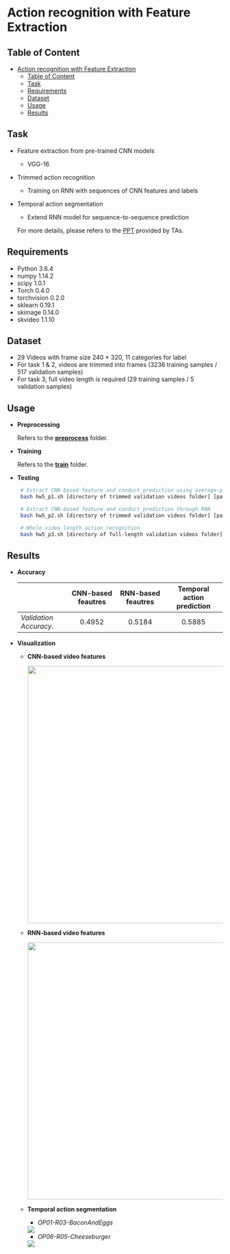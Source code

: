 # Action recognition with Feature Extraction

## Table of Content

<!-- @import "[TOC]" {cmd="toc" depthFrom=1 depthTo=6 orderedList=false} -->

<!-- /code_chunk_output -->

* [Action recognition with Feature Extraction](#action-recognition-with-feature-extraction)
	* [Table of Content](#table-of-content)
  * [Task](#task)
  * [Requirements](#requirements)
  * [Dataset](#dataset)
  * [Usage](#usage)
  * [Results](#results)

## Task
  * Feature extraction from pre-trained CNN models
    * VGG-16
  * Trimmed action recognition
    * Training on RNN with sequences of CNN features and labels
  * Temporal action segmentation
    * Extend RNN model for sequence-to-sequence prediction
  
    For more details, please refers to the [PPT](https://github.com/benchang0424/DLCV2018SPRING/blob/master/hw5/hw5_student.pdf) provided by TAs.

## Requirements
  * Python 3.6.4
  * numpy 1.14.2
  * scipy 1.0.1
  * Torch 0.4.0
  * torchvision 0.2.0
  * sklearn 0.19.1
  * skimage 0.14.0
  * skvideo 1.1.10

## Dataset
   * 29 Videos with frame size 240 * 320, 11 categories for label
   * For task 1 & 2, videos are trimmed into frames (3236 training samples / 517 validation samples)
   * For task 3, full video length is required (29 training samples / 5 validation samples)

## Usage

   * **Preprocessing**
    
      Refers to the [**preprocess**](https://github.com/benchang0424/DLCV2018SPRING/tree/master/hw5/preprocess) folder.
     
   * **Training**
     
      Refers to the [**train**](https://github.com/benchang0424/DLCV2018SPRING/tree/master/hw5/train) folder.
   * **Testing**

     ```bash
      # Extract CNN-based feature and conduct prediction using average-pooled features
      bash hw5_p1.sh [directory of trimmed validation videos folder] [path of ground-truth csv file] [directory of output labels folder]

      # Extract CNN-based feature and conduct prediction through RNN
      bash hw5_p2.sh [directory of trimmed validation videos folder] [path of ground-truth csv file] [directory of output labels folder]

      # Whole video length action recognition
      bash hw5_p3.sh [directory of full-length validation videos folder] [directory of output labels folder]
     ```

## Results

   * **Accuracy**

      |         |CNN-based feautres           | RNN-based feautres  | Temporal action prediction
      | ------------- |:-------------:|:-----:|:-----:|
      | *Validation Accuracy.*    | 0.4952 | 0.5184 | 0.5885
  
   * **Visualization**
    
     * **CNN-based video features**
        <div align=center><img src="https://github.com/benchang0424/DLCV2018SPRING/blob/master/hw5/output_imgs/CNN_tsne.jpg" width=600>
     
     * **RNN-based video features**
        <div align=center><img src="https://github.com/benchang0424/DLCV2018SPRING/blob/master/hw5/output_imgs/RNN_tsne.jpg" width=600>
    
     * **Temporal action segmentation**
       * *OP01-R03-BaconAndEggs*

        <img src="https://github.com/benchang0424/DLCV2018SPRING/blob/master/hw5/output_imgs/OP01-R03-BaconAndEggs.jpg">

       * *OP06-R05-Cheeseburger*

        <img src="https://github.com/benchang0424/DLCV2018SPRING/blob/master/hw5/output_imgs/OP06-R05-Cheeseburger.jpg">
